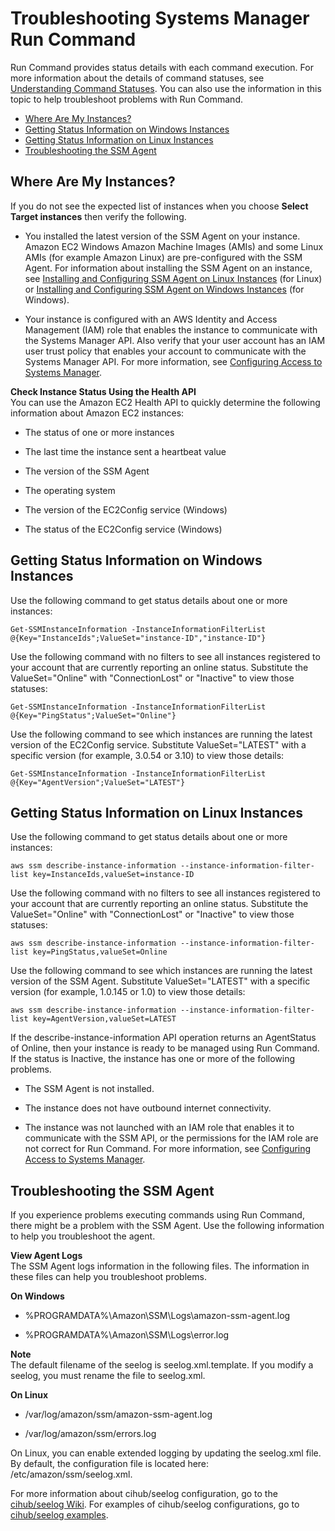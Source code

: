 # Troubleshooting Systems Manager Run Command<a name="troubleshooting-remote-commands"></a>

Run Command provides status details with each command execution\. For more information about the details of command statuses, see [Understanding Command Statuses](monitor-commands.md)\. You can also use the information in this topic to help troubleshoot problems with Run Command\.


+ [Where Are My Instances?](#where-are-instances)
+ [Getting Status Information on Windows Instances](#rc-healthapi-win)
+ [Getting Status Information on Linux Instances](#rc-healthapi-linux)
+ [Troubleshooting the SSM Agent](#ts-ssmagent-linux)

## Where Are My Instances?<a name="where-are-instances"></a>

If you do not see the expected list of instances when you choose **Select Target instances** then verify the following\.

+ You installed the latest version of the SSM Agent on your instance\. Amazon EC2 Windows Amazon Machine Images \(AMIs\) and some Linux AMIs \(for example Amazon Linux\) are pre\-configured with the SSM Agent\. For information about installing the SSM Agent on an instance, see [Installing and Configuring SSM Agent on Linux Instances](sysman-install-ssm-agent.md) \(for Linux\) or [Installing and Configuring SSM Agent on Windows Instances](sysman-install-ssm-win.md) \(for Windows\)\.

+ Your instance is configured with an AWS Identity and Access Management \(IAM\) role that enables the instance to communicate with the Systems Manager API\. Also verify that your user account has an IAM user trust policy that enables your account to communicate with the Systems Manager API\. For more information, see [Configuring Access to Systems Manager](systems-manager-access.md)\. 

**Check Instance Status Using the Health API**  
You can use the Amazon EC2 Health API to quickly determine the following information about Amazon EC2 instances:

+ The status of one or more instances

+ The last time the instance sent a heartbeat value

+ The version of the SSM Agent

+ The operating system 

+ The version of the EC2Config service \(Windows\)

+ The status of the EC2Config service \(Windows\)

## Getting Status Information on Windows Instances<a name="rc-healthapi-win"></a>

Use the following command to get status details about one or more instances:

```
Get-SSMInstanceInformation -InstanceInformationFilterList @{Key="InstanceIds";ValueSet="instance-ID","instance-ID"}
```

Use the following command with no filters to see all instances registered to your account that are currently reporting an online status\. Substitute the ValueSet="Online" with "ConnectionLost" or "Inactive" to view those statuses:

```
Get-SSMInstanceInformation -InstanceInformationFilterList @{Key="PingStatus";ValueSet="Online"}
```

Use the following command to see which instances are running the latest version of the EC2Config service\. Substitute ValueSet="LATEST" with a specific version \(for example, 3\.0\.54 or 3\.10\) to view those details:

```
Get-SSMInstanceInformation -InstanceInformationFilterList @{Key="AgentVersion";ValueSet="LATEST"}
```

## Getting Status Information on Linux Instances<a name="rc-healthapi-linux"></a>

Use the following command to get status details about one or more instances:

```
aws ssm describe-instance-information --instance-information-filter-list key=InstanceIds,valueSet=instance-ID
```

Use the following command with no filters to see all instances registered to your account that are currently reporting an online status\. Substitute the ValueSet="Online" with "ConnectionLost" or "Inactive" to view those statuses:

```
aws ssm describe-instance-information --instance-information-filter-list key=PingStatus,valueSet=Online
```

Use the following command to see which instances are running the latest version of the SSM Agent\. Substitute ValueSet="LATEST" with a specific version \(for example, 1\.0\.145 or 1\.0\) to view those details:

```
aws ssm describe-instance-information --instance-information-filter-list key=AgentVersion,valueSet=LATEST
```

If the describe\-instance\-information API operation returns an AgentStatus of Online, then your instance is ready to be managed using Run Command\. If the status is Inactive, the instance has one or more of the following problems\. 

+ The SSM Agent is not installed\.

+ The instance does not have outbound internet connectivity\.

+ The instance was not launched with an IAM role that enables it to communicate with the SSM API, or the permissions for the IAM role are not correct for Run Command\. For more information, see [Configuring Access to Systems Manager](systems-manager-access.md)\.

## Troubleshooting the SSM Agent<a name="ts-ssmagent-linux"></a>

If you experience problems executing commands using Run Command, there might be a problem with the SSM Agent\. Use the following information to help you troubleshoot the agent\. 

**View Agent Logs**  
The SSM Agent logs information in the following files\. The information in these files can help you troubleshoot problems\.

**On Windows**

+ %PROGRAMDATA%\\Amazon\\SSM\\Logs\\amazon\-ssm\-agent\.log

+ %PROGRAMDATA%\\Amazon\\SSM\\Logs\\error\.log

**Note**  
The default filename of the seelog is seelog\.xml\.template\. If you modify a seelog, you must rename the file to seelog\.xml\.

**On Linux**

+ /var/log/amazon/ssm/amazon\-ssm\-agent\.log

+ /var/log/amazon/ssm/errors\.log

On Linux, you can enable extended logging by updating the seelog\.xml file\. By default, the configuration file is located here: /etc/amazon/ssm/seelog\.xml\.

For more information about cihub/seelog configuration, go to the [cihub/seelog Wiki](https://github.com/cihub/seelog/wiki)\. For examples of cihub/seelog configurations, go to [cihub/seelog examples](https://github.com/cihub/seelog-examples)\. 